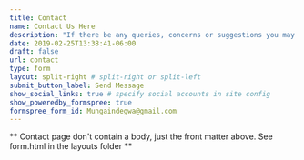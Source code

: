 ```yaml
---
title: Contact
name: Contact Us Here
description: "If there be any queries, concerns or suggestions you may reach us through our email address."
date: 2019-02-25T13:38:41-06:00
draft: false
url: contact
type: form
layout: split-right # split-right or split-left
submit_button_label: Send Message
show_social_links: true # specify social accounts in site config
show_poweredby_formspree: true
formspree_form_id: Mungaindegwa@gmail.com
---
```


** Contact page don't contain a body, just the front matter above.
See form.html in the layouts folder **
